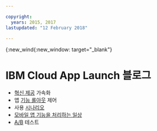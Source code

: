 ```yaml
---

copyright:
  years: 2015, 2017
lastupdated: "12 February 2018"

---
```


{:new_wind{:new_window: target="_blank"}

# IBM Cloud App Launch 블로그

 - [혁신 제공](https://www.ibm.com/blogs/bluemix/2018/02/app-launch-beta-now-available/) 가속화
 - 앱 [기능 롤아웃](https://www.ibm.com/blogs/bluemix/2017/10/take-control-app-feature-rollout-measure-effectiveness-using-bluemix-app-launch-service/) 제어
 - 사용 [시나리오](https://www.ibm.com/blogs/bluemix/2018/01/app-launch-ibm-cloud-services/)	
 - [모바일 앱 기능을 처리하는 일상](https://www.ibm.com/blogs/bluemix/2018/02/day-life-dealing-mobile-app-features/)
 - [A/B](https://admin.blogs.prd.ibm.event.ibm.com/blogs/bluemix/2018/02/ab-testing-using-app-launch-ibm-cloud-services/) 테스트
